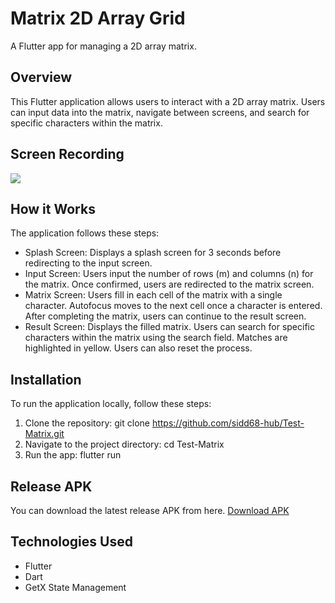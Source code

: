 # Matrix 2D Array Grid

A Flutter app for managing a 2D array matrix.

## Overview

This Flutter application allows users to interact with a 2D array matrix. Users can input data into the matrix, navigate between screens, and search for specific characters within the matrix.

## Screen Recording

![](https://github.com/sidd68-hub/Test-Matrix/blob/main/assets/gif/howItWork.gif)


## How it Works

The application follows these steps:

- Splash Screen: Displays a splash screen for 3 seconds before redirecting to the input screen.
- Input Screen: Users input the number of rows (m) and columns (n) for the matrix. Once confirmed, users are redirected to the matrix screen.
- Matrix Screen: Users fill in each cell of the matrix with a single character. Autofocus moves to the next cell once a character is entered. After completing the matrix, users can continue to the result screen.
- Result Screen: Displays the filled matrix. Users can search for specific characters within the matrix using the search field. Matches are highlighted in yellow. Users can also reset the process.

## Installation

To run the application locally, follow these steps:

1. Clone the repository:
   git clone https://github.com/sidd68-hub/Test-Matrix.git
2. Navigate to the project directory:
   cd Test-Matrix
3. Run the app:
   flutter run
       



## Release APK
You can download the latest release APK from here.
[Download APK](https://github.com/sidd68-hub/Test-Matrix/raw/main/assets/apk/app-release.apk)


## Technologies Used

- Flutter
- Dart
- GetX State Management
